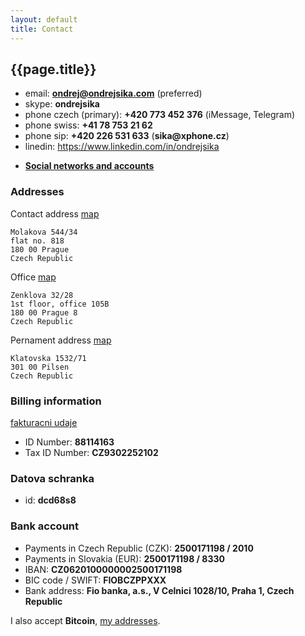 ```yaml
---
layout: default
title: Contact
---
```



## {{page.title}}

* email: __<ondrej@ondrejsika.com>__ (preferred)
* skype: __ondrejsika__
* phone czech (primary): __+420 773 452 376__ (iMessage, Telegram)
* phone swiss: __+41 78 753 21 62__
* phone sip: __+420 226 531 633__ (__sika@xphone.cz__)
* linedin: <https://www.linkedin.com/in/ondrejsika>
- [__Social networks and accounts__](/accounts.html)


### Addresses

Contact address [map](http://www.openstreetmap.org/node/296801697)

    Molakova 544/34
    flat no. 818
    180 00 Prague
    Czech Republic


Office [map](http://www.openstreetmap.org/node/296762961)

    Zenklova 32/28
    1st floor, office 105B
    180 00 Prague 8
    Czech Republic


Pernament address [map](http://www.openstreetmap.org/node/296689680)

    Klatovska 1532/71
    301 00 Pilsen
    Czech Republic


### Billing information

[fakturacni udaje](/fakturacni-udaje.html)

* ID Number: __88114163__
* Tax ID Number: __CZ9302252102__


### Datova schranka

* id: __dcd68s8__


### Bank account

* Payments in Czech Republic (CZK): __2500171198 / 2010__
* Payments in Slovakia (EUR): __2500171198 / 8330__
* IBAN: __CZ0620100000002500171198__
* BIC code / SWIFT: __FIOBCZPPXXX__
* Bank address: __Fio banka, a.s., V Celnici 1028/10, Praha 1, Czech Republic__

I also accept __Bitcoin__, [my addresses](/ba.html).


